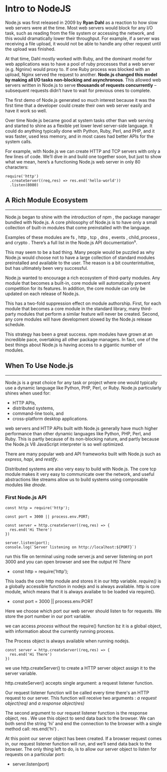 # Intro to NodeJS
Node.js was first released in 2009 by **Ryan Dahl** as a reaction to how slow web servers were at
the time. Most web servers would block for any I/O task, such as reading from the file system or
accessing the network, and this would dramatically lower their throughput. For example, if a server
was receiving a file upload, it would not be able to handle any other request until the upload was
finished.

At that time, Dahl mostly worked with Ruby, and the dominant model for web applications was to
have a pool of ruby processes that a web server (e.g. Ngninx) would proxy to. If one Ruby process
was blocked with an upload, Nginx served the request to another.
**Node.js changed this model by making all I/O tasks non-blocking and asynchronous**. This
allowed web servers written in Node.js to serve **thousands of requests concurrently** – subsequent
requests didn’t have to wait for previous ones to complete.

The first demo of Node.js generated so much interest because it was the first time that a developer
could create their own web server easily and have it work so well.

Over time Node.js became good at system tasks other than web serving and started to shine as a
flexible yet lower level server-side language. It could do anything typically done with Python, Ruby,
Perl, and PHP, and it was faster, used less memory, and in most cases had better APIs for the system
calls.

For example, with Node.js we can create HTTP and TCP servers with only a few lines of code. We’ll
dive in and build one together soon, but just to show what we mean, here’s a functioning Node.js
web server in only 80 characters:

```
require('http')
  .createServer((req,res) => res.end('hello-world'))
  .listen(8080)
```

## A Rich Module Ecosystem
---
Node.js began to shine with the introduction of npm , the package manager bundled with Node.js.
A core philosophy of Node.js is to have only a small collection of built-in modules that come
preinstalled with the language.

Examples of these modules are fs , http , tcp , dns , events , child_process , and crypto . There’s a full
list in the Node.js API documentation⁵.

This may seem to be a bad thing. Many people would be puzzled as why Node.js would choose not
to have a large collection of standard modules preinstalled and available to the user. The reason is a
bit counterintuitive, but has ultimately been very successful.

Node.js wanted to encourage a rich ecosystem of third-party modules. Any module that becomes a
built-in, core module will automatically prevent competition for its features. In addition, the core
module can only be updated on each release of Node.js.

This has a two-fold suppression effect on module authorship. First, for each module that becomes a
core module in the standard library, many third-party modules that perform a similar feature will
never be created. Second, any core modules will have development slowed by the Node.js release
schedule.

This strategy has been a great success. npm modules have grown at an incredible pace, overtaking
all other package managers. In fact, one of the best things about Node.js is having access to a
gigantic number of modules.

## When To Use Node.js
---

Node.js is a great choice for any task or project where one would typically use a dynamic language
like Python, PHP, Perl, or Ruby. Node.js particularly shines when used for:

+ HTTP APIs,
+ distributed systems,
+ command-line tools, and
+ cross-platform desktop applications.

web servers and HTTP APIs built with Node.js generally have much higher performance than other
dynamic languages like Python, PHP, Perl, and Ruby. This is partly because of its non-blocking
nature, and partly because the Node.js V8 JavaScript interpreter is so well optimized.

There are many popular web and API frameworks built with Node.js such as *express*, *hapi*, and
*restify*.

Distributed systems are also very easy to build with Node.js. The core tcp module makes it very easy
to communicate over the network, and useful abstractions like streams allow us to build systems
using composable modules like *dnode*.

### First Node.js API

```
const http = require('http');

const port = 3000 || process.env.PORT;

const server = http.createServer((req,res) => {
  res.end('Hi There')
})

server.listen(port);
console.log(`Server listening on http://localhost:${PORT}`)

```

run this file on terminal using node server.js and server listening on port 3000 and you can open browser and see the output *Hi There*

+ const http = require('http');

This loads the core http module and stores it in our http variable. *require()* is a globally accessible function in nodejs and is always available. 
http is core module, which means that it is 
always availabe to be loaded via require().

+ const port = 3000 || process.env.PORT

Here we choose which port our web server should listen to for requests. We store the port number
in our port variable.

we can access *process* without the require() function bz it is a global object, with information about the currently running process.

The Process object is always available when running nodejs.

```
const server = http.createServer((req,res) => {
  res.end('Hi There')
})
```
we use http.createServer() to create a HTTP server object assign it to the server variable.

http.createServer() accepts single argument: a request listener function.

Our request listener function will be called every time there's an HTTP request to our server.
This function will receive two arguments : *a request object(req)* and *a response object(res)*

The second argument to our request listener function is the response object, res . We use this object
to send data back to the browser. We can both send the string 'hi' and end the connection to the
browser with a single method call: res.end('hi') .

At this point our server object has been created. If a browser request comes in, our request listener
function will run, and we’ll send data back to the browser. The only thing left to do, is to allow our
server object to listen for requests on a particular port:

+ server.listen(port)